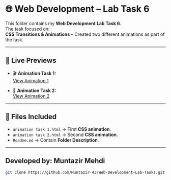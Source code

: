 
# 🌐 Web Development – Lab Task 6  

This folder contains my **Web Development Lab Task 6**.  
The task focused on:   
**CSS Transitions & Animations** – Created two different animations as part of the task.  

---

## 🔗 Live Previews 

- 🎬 **Animation Task 1:**  
  [View Animation 1](https://muntazir-43.github.io/Web-Development-Lab-Tasks/Lab%20Task%2006/animation%20task%201.html)

- 🎥 **Animation Task 2:**  
  [View Animation 2](https://muntazir-43.github.io/Web-Development-Lab-Tasks/Lab%20Task%2006/animation%20task%202.html)

---

## 📂 Files Included  

- `animation task 1.html` → First **CSS animation**.  
- `animation task 2.html` → Second **CSS animation**.  
- `Readme.md` → Contain **Folder Description**.

---

## Developed by: Muntazir Mehdi
   ```bash
   git clone https://github.com/Muntazir-43/Web-Development-Lab-Tasks.git
